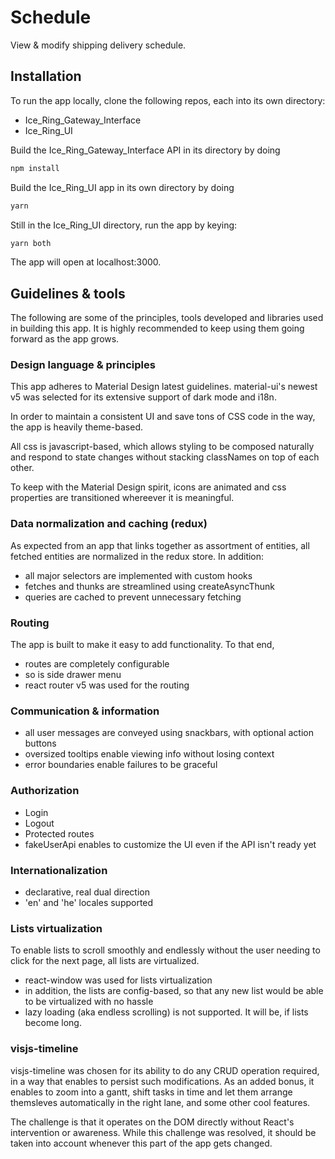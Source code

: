 # Schedule

View & modify shipping delivery schedule.

## Installation

To run the app locally, clone the following repos, each into its own directory:

- Ice_Ring_Gateway_Interface
- Ice_Ring_UI

Build the Ice_Ring_Gateway_Interface API in its directory by doing

```bash
npm install
```

Build the Ice_Ring_UI app in its own directory by doing

```bash
yarn
```

Still in the Ice_Ring_UI directory, run the app by keying:

```bash
yarn both
```

The app will open at localhost:3000.

## Guidelines & tools

The following are some of the principles, tools developed and libraries used in building this app.
It is highly recommended to keep using them going forward as the app grows.

### Design language & principles

This app adheres to Material Design latest guidelines. material-ui's newest v5 was selected for its extensive support of dark mode and i18n.

In order to maintain a consistent UI and save tons of CSS code in the way, the app is heavily theme-based.

All css is javascript-based, which allows styling to be composed naturally and respond to state changes without stacking classNames on top of each other.

To keep with the Material Design spirit, icons are animated and css properties are transitioned whereever it is meaningful.

### Data normalization and caching (redux)

As expected from an app that links together as assortment of entities, all fetched entities are normalized in the redux store. In addition:

- all major selectors are implemented with custom hooks
- fetches and thunks are streamlined using createAsyncThunk
- queries are cached to prevent unnecessary fetching

### Routing

The app is built to make it easy to add functionality. To that end,

- routes are completely configurable
- so is side drawer menu
- react router v5 was used for the routing

### Communication & information

- all user messages are conveyed using snackbars, with optional action buttons
- oversized tooltips enable viewing info without losing context
- error boundaries enable failures to be graceful

### Authorization

- Login
- Logout
- Protected routes
- fakeUserApi enables to customize the UI even if the API isn't ready yet

### Internationalization

- declarative, real dual direction
- 'en' and 'he' locales supported

### Lists virtualization

To enable lists to scroll smoothly and endlessly without the user needing to click for the next page, all lists are virtualized.

- react-window was used for lists virtualization
- in addition, the lists are config-based, so that any new list would be able to be virtualized with no hassle
- lazy loading (aka endless scrolling) is not supported. It will be, if lists become long.

### visjs-timeline

visjs-timeline was chosen for its ability to do any CRUD operation required, in a way that enables to persist such modifications.
As an added bonus, it enables to zoom into a gantt, shift tasks in time and let them arrange themsleves automatically in the right lane, and some other cool features.

The challenge is that it operates on the DOM directly without React's intervention or awareness. While this challenge was resolved, it should be taken into account whenever this part of the app gets changed.
